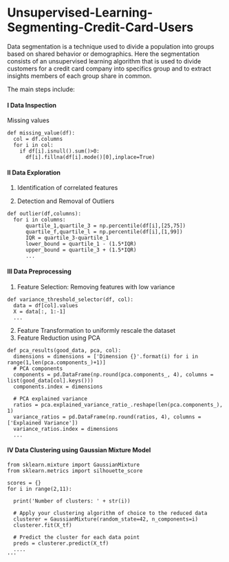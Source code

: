 # Unsupervised-Learning-Segmenting-Credit-Card-Users
Data segmentation is a technique used to divide a population into groups based on shared behavior or demographics. Here the segmentation consists of an 
unsupervised learning algorithm that is used to divide customers for a credit card company into specifics group and to extract insights members 
of each group share in common.

The main steps include: 
#### I Data Inspection
  Missing values
````
def missing_value(df):
  col = df.columns
  for i in col:
    if df[i].isnull().sum()>0:
      df[i].fillna(df[i].mode()[0],inplace=True)
  `````
  #### II Data Exploration
  1. Identification of correlated features
  
  2. Detection and Removal of Outliers
  ````
def outlier(df,columns):
    for i in columns:
        quartile_1,quartile_3 = np.percentile(df[i],[25,75])
        quartile_f,quartile_l = np.percentile(df[i],[1,99])
        IQR = quartile_3-quartile_1
        lower_bound = quartile_1 - (1.5*IQR)
        upper_bound = quartile_3 + (1.5*IQR)
        ...

  ````
#### III Data Preprocessing 
  1. Feature Selection: Removing features with low variance
  ```
  def variance_threshold_selector(df, col):
    data = df[col].values
    X = data[:, 1:-1]
    ...
  ```
  2. Feature Transformation to uniformly rescale the dataset 
  3. Feature Reduction using PCA
  ````
  def pca_results(good_data, pca, col):
    dimensions = dimensions = ['Dimension {}'.format(i) for i in range(1,len(pca.components_)+1)]
    # PCA components
    components = pd.DataFrame(np.round(pca.components_, 4), columns = list(good_data[col].keys()))
    components.index = dimensions
    
    # PCA explained variance
    ratios = pca.explained_variance_ratio_.reshape(len(pca.components_), 1)
    variance_ratios = pd.DataFrame(np.round(ratios, 4), columns = ['Explained Variance'])
    variance_ratios.index = dimensions
    ...
   ````
   
   #### IV Data Clustering using Gaussian Mixture Model
  ````
from sklearn.mixture import GaussianMixture
from sklearn.metrics import silhouette_score

scores = {}
for i in range(2,11):
    
    print('Number of clusters: ' + str(i))
        
    # Apply your clustering algorithm of choice to the reduced data 
    clusterer = GaussianMixture(random_state=42, n_components=i)
    clusterer.fit(X_tf)

    # Predict the cluster for each data point
    preds = clusterer.predict(X_tf)
    ....
'''

